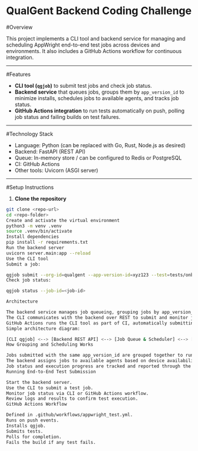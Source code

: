 # QualGent Backend Coding Challenge

#Overview

This project implements a CLI tool and backend service for managing and scheduling AppWright end-to-end test jobs across devices and environments. It also includes a GitHub Actions workflow for continuous integration.

---

#Features

- **CLI tool (`qgjob`)** to submit test jobs and check job status.
- **Backend service** that queues jobs, groups them by `app_version_id` to minimize installs, schedules jobs to available agents, and tracks job status.
- **GitHub Actions integration** to run tests automatically on push, polling job status and failing builds on test failures.

---

#Technology Stack

- Language: Python (can be replaced with Go, Rust, Node.js as desired)
- Backend: FastAPI (REST API)
- Queue: In-memory store / can be configured to Redis or PostgreSQL
- CI: GitHub Actions
- Other tools: Uvicorn (ASGI server)

---

#Setup Instructions

1. **Clone the repository**

```bash
git clone <repo-url>
cd <repo-folder>
Create and activate the virtual environment
python3 -m venv .venv
source .venv/bin/activate
Install dependencies
pip install -r requirements.txt
Run the backend server
uvicorn server.main:app --reload
Use the CLI tool
Submit a job:

qgjob submit --org-id=qualgent --app-version-id=xyz123 --test=tests/onboarding.spec.js
Check job status:

qgjob status --job-id=<job-id>

Architecture

The backend service manages job queueing, grouping jobs by app_version_id to optimize test execution.
The CLI communicates with the backend over REST to submit and monitor jobs.
GitHub Actions runs the CLI tool as part of CI, automatically submitting tests and monitoring results.
Simple architecture diagram:

[CLI qgjob] <--> [Backend REST API] <--> [Job Queue & Scheduler] <--> [Test Agents/Devices]
How Grouping and Scheduling Works

Jobs submitted with the same app_version_id are grouped together to run on the same device to reduce app reinstallation overhead.
The backend assigns jobs to available agents based on device availability and target environment (emulator, device, BrowserStack).
Job status and execution progress are tracked and reported through the backend API.
Running End-to-End Test Submission

Start the backend server.
Use the CLI to submit a test job.
Monitor job status via CLI or GitHub Actions workflow.
Review logs and results to confirm test execution.
GitHub Actions Workflow

Defined in .github/workflows/appwright_test.yml.
Runs on push events.
Installs qgjob.
Submits tests.
Polls for completion.
Fails the build if any test fails.
